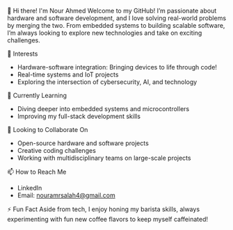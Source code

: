 👋 Hi there! I'm Nour Ahmed
Welcome to my GitHub! I’m passionate about hardware and software development, and I love solving real-world problems by merging the two. From embedded systems to building scalable software, I’m always looking to explore new technologies and take on exciting challenges.

👀 Interests
- Hardware-software integration: Bringing devices to life through code!
- Real-time systems and IoT projects
- Exploring the intersection of cybersecurity, AI, and technology

🌱 Currently Learning
- Diving deeper into embedded systems and microcontrollers
- Improving my full-stack development skills

💞️ Looking to Collaborate On
- Open-source hardware and software projects
- Creative coding challenges
- Working with multidisciplinary teams on large-scale projects

📫 How to Reach Me
- LinkedIn
- Email: nouramrsalah4@gmail.com

⚡ Fun Fact
Aside from tech, I enjoy honing my barista skills, always experimenting with fun new coffee flavors to keep myself caffeinated!

